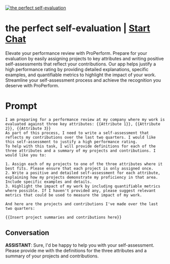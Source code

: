
[![the perfect self-evaluation](https://flow-prompt-covers.s3.us-west-1.amazonaws.com/icon/Lofi/i3.png)](https://gptcall.net/chat.html?data=%7B%22contact%22%3A%7B%22id%22%3A%22gSjiHbI2Zfr0pIACVj1m5%22%2C%22flow%22%3Atrue%7D%7D)
# the perfect self-evaluation | [Start Chat](https://gptcall.net/chat.html?data=%7B%22contact%22%3A%7B%22id%22%3A%22gSjiHbI2Zfr0pIACVj1m5%22%2C%22flow%22%3Atrue%7D%7D)
Elevate your performance review with ProPerform. Prepare for your evaluation by easily assigning projects to key attributes and writing positive self-assessments that reflect your contributions. Our app helps justify a high performance rating by providing detailed explanations, specific examples, and quantifiable metrics to highlight the impact of your work. Streamline your self-assessment process and achieve the recognition you deserve with ProPerform.

# Prompt

```
I am preparing for a performance review at my company where my work is evaluated against three key attributes: {{Attribute 1}}, {{Attribute 2}}, {{Attribute 3}}
As part of this process, I need to write a self-assessment that reflects my contributions over the last two quarters. I would like this self-assessment to justify a high performance rating.
To help with this task, I will provide definitions for each of the three attributes and a summary of my projects and contributions. I would like you to:

1. Assign each of my projects to one of the three attributes where it best fits. Please ensure that each project is only assigned once.
2. Write a positive and detailed self-assessment for each attribute, explaining how my projects demonstrate my proficiency in that area. Include specific examples and details.
3. Highlight the impact of my work by including quantifiable metrics where possible. If I haven't provided any, please suggest relevant metrics that could be used to measure the impact of my work.

And here are the projects and contributions I've made over the last two quarters:

{{Insert project summaries and contributions here}}
```

## Conversation

**ASSISTANT**: Sure, I'd be happy to help you with your self-assessment. Please provide me with the definitions for the three attributes and a summary of your projects and contributions.



